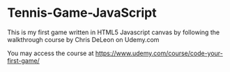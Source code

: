 # Tennis-Game-JavaScript

This is my first game written in HTML5 Javascript canvas by following the walkthrough course by Chris DeLeon on Udemy.com

You may access the course at https://www.udemy.com/course/code-your-first-game/
